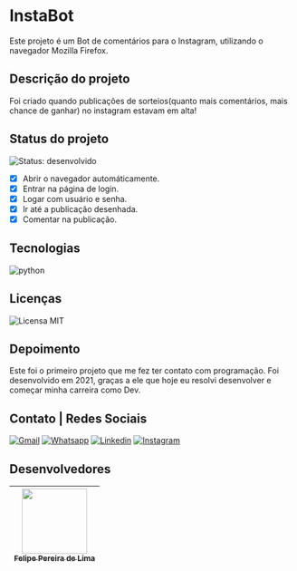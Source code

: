 # InstaBot

 Este projeto é um Bot de comentários para o Instagram, utilizando o navegador Mozilla Firefox.

## Descrição do projeto

 Foi criado quando publicações de sorteios(quanto mais comentários, mais chance de ganhar) no instagram estavam em alta! 
 
## Status do projeto

 ![Status: desenvolvido](https://img.shields.io/badge/STATUS-Desenvolvido-success)
 - [x] Abrir o navegador automáticamente.
 - [x] Entrar na página de login.
 - [x] Logar com usuário e senha.
 - [x] Ir até a publicação desenhada.
 - [x] Comentar na publicação.
 
 ## Tecnologias
 
  ![python](https://img.shields.io/badge/Python-3776AB?style=for-the-badge&logo=python&logoColor=white)
  
## Licenças

  ![Licensa MIT](https://img.shields.io/github/license/LipePLima/AluraGeek?style=for-the-badge)
  
## Depoimento

Este foi o primeiro projeto que me fez ter contato com programação. Foi desenvolvido em 2021, graças a ele que hoje eu resolvi desenvolver e começar minha carreira como Dev.
  
## Contato | Redes Sociais

<a href="mailto:felipe.lima0160@gmail.com">![Gmail](https://img.shields.io/badge/Gmail-D14836?style=for-the-badge&logo=gmail&logoColor=white)</a>  <a href="https://wa.me/5521979926096">![Whatsapp](https://img.shields.io/badge/WhatsApp-25D366?style=for-the-badge&logo=whatsapp&logoColor=white)</a>  <a href="https://www.linkedin.com/in/felipe-lima01/">![Linkedin](https://img.shields.io/badge/LinkedIn-0077B5?style=for-the-badge&logo=linkedin&logoColor=white)</a>  <a href="https://www.instagram.com/felima148/">![Instagram](https://img.shields.io/badge/Instagram-E4405F?style=for-the-badge&logo=instagram&logoColor=white)</a>

## Desenvolvedores

| [<img src="https://avatars.githubusercontent.com/u/102830741?s=400&u=eb0ed821d5deeaaac9a910f737ce38ddfda2f3a9&v=4" width=115><br><sub>Felipe Pereira de Lima</sub>](https://github.com/LipePLima) 
| :---: |
